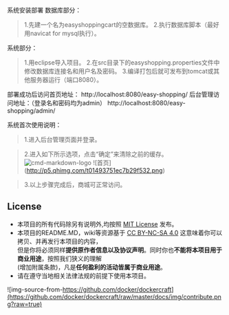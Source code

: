 系统安装部署
数据库部分：

> 1.先建一个名为easyshoppingcart的空数据库。
> 2.执行数据库脚本（最好用navicat for mysql执行）。

系统部分：
> 1.用eclipse导入项目。
> 2.在src目录下的easyshopping.properties文件中修改数据库连接名和用户名及密码。
> 3.编译打包后就可发布到tomcat或其他服务器运行（端口8080）。

部署成功后访问首页地址：
http://localhost:8080/easy-shopping/
后台管理访问地址：（登录名和密码均为admin）
http://localhost:8080/easy-shopping/admin/


系统首次使用说明：
> 1.进入后台管理页面并登录。

> 2.进入如下所示选项，点击“确定”来清除之前的缓存。
![cmd-markdown-logo](http://imgsrc.baidu.com/forum/w%3D580/sign=a7c46a2882d4b31cf03c94b3b7d6276f/ecd45cec8a1363278ff9b358988fa0ec08fac756.jpg)
![首页]
(http://p5.qhimg.com/t01493751ec7b29f532.png)


> 3.以上步骤完成后，商城可正常访问。

## License

- 本项目的所有代码除另有说明外,均按照 [MIT License](http://rem.mit-license.org) 发布。
- 本项目的README.MD，wiki等资源基于 [CC BY-NC-SA 4.0][CC-NC-SA-4.0] 这意味着你可以拷贝、并再发行本项目的内容，<br/>
  但是你将必须同样**提供原作者信息以及协议声明**。同时你也**不能将本项目用于商业用途**，按照我们狭义的理解<br/>
  (增加附属条款)，凡是**任何盈利的活动皆属于商业用途**。
- 请在遵守当地相关法律法规的前提下使用本项目。

![img-source-from-https://github.com/docker/dockercraft](https://github.com/docker/dockercraft/raw/master/docs/img/contribute.png?raw=true)

[github-hosts]: https://raw.githubusercontent.com/racaljk/hosts/master/hosts "hosts on Github"
[CC-NC-SA-4.0]: https://creativecommons.org/licenses/by-nc-sa/4.0/deed.zh
